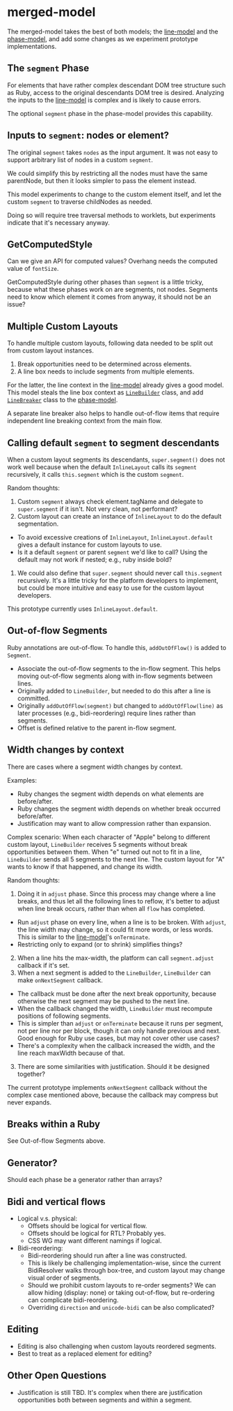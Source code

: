 # merged-model

The merged-model takes the best of both models;
the [line-model][] and the [phase-model][],
and add some changes
as we experiment prototype implementations.

## The `segment` Phase

For elements that have rather complex descendant DOM tree structure such as Ruby,
access to the original descendants DOM tree is desired.
Analyzing the inputs to the [line-model][] is complex
and is likely to cause errors.

The optional `segment` phase in the phase-model provides this capability.

## Inputs to `segment`: nodes or element?

The original `segment` takes `nodes` as the input argument.
It was not easy to support arbitrary list of nodes
in a custom `segment`.

We could simplify this
by restricting all the nodes must have the same parentNode,
but then it looks simpler to pass the element instead.

This model experiments to change to the custom element itself,
and let the custom `segment` to traverse childNodes as needed.

Doing so will require tree traversal methods to worklets,
but experiments indicate that it's necessary anyway.

## GetComputedStyle

Can we give an API for computed values?
Overhang needs the computed value of `fontSize`.

GetComputedStyle during other phases than `segment` is a little tricky,
because what these phases work on are segments, not nodes.
Segments need to know which element it comes from anyway,
it should not be an issue?

## Multiple Custom Layouts

To handle multiple custom layouts,
following data needed to be split out
from custom layout instances.

1. Break opportunities need to be determined across elements.
2. A line box needs to include segments from multiple elements.

For the latter, the line context in the [line-model][]
already gives a good model.
This model steals the line box context as
[`LineBuilder`](line-builder.js) class,
and add [`LineBreaker`](line-breaker.js) class
to the [phase-model][].

A separate line breaker also helps to handle out-of-flow items
that require independent line breaking context from the main flow.

## Calling default `segment` to segment descendants

When a custom layout segments its descendants,
`super.segment()` does not work well because
when the default `InlineLayout` calls its `segment` recursively,
it calls `this.segment` which is the custom `segment`.

Random thoughts:

1. Custom `segment` always check element.tagName and
delegate to `super.segment` if it isn't.
Not very clean, not performant?
1. Custom layout can create an instance of `InlineLayout`
to do the default segmentation.
  * To avoid excessive creations of `InlineLayout`,
`InlineLayout.default` gives a default instance
for custom layouts to use.
  * Is it a default `segment` or parent `segment` we'd like to call?
Using the default may not work if nested;
e.g., ruby inside bold?
1. We could also define that `super.segment` should never
call `this.segment` recursively.
It's a little tricky for the platform developers to implement,
but could be more intuitive and easy to use for
the custom layout developers.

This prototype currently uses `InlineLayout.default`.

## Out-of-flow Segments

Ruby annotations are out-of-flow.
To handle this, `addOutOfFlow()` is added to `Segment`.

* Associate the out-of-flow segments to the in-flow segment.
This helps moving out-of-flow segments along with in-flow segments between lines.
* Originally added to `LineBuilder`, but needed to do this after a line is committed.
* Originally `addOutOfFlow(segment)`
but changed to `addOutOfFlow(line)`
as later processes (e.g., bidi-reordering) require lines rather than segments.
* Offset is defined relative to the parent in-flow segment.

## Width changes by context

There are cases where a segment width changes by context.

Examples:

* Ruby changes the segment width depends on what
elements are before/after.
* Ruby changes the segment width depends on whether
break occurred before/after.
* Justification may want to allow compression
rather than expansion.

Complex scenario:
When each character of "Apple" belong to different
custom layout,
`LineBuilder` receives 5 segments
without break opportunities between them.
When "e" turned out not to fit in a line,
`LineBuilder` sends all 5 segments to the next line.
The custom layout for "A" wants to know
if that happened, and change its width.

Random thoughts:

1. Doing it in `adjust` phase.
Since this process may change where a line breaks,
and thus let all the following lines to reflow,
it's better to adjust when line break occurs,
rather than when all `flow` has completed.
  * Run `adjust` phase on every line,
when a line is to be broken.
With `adjust`, the line width may change,
so it could fit more words, or less words.
This is similar to the [line-model][]'s `onTerminate`.
  * Restricting only to expand (or to shrink) simplifies things?
2. When a line hits the max-width,
the platform can call `segment.adjust` callback if it's set.
1. When a next segment is added to the `LineBuilder`,
`LineBuilder` can make `onNextSegment` callback.
  * The callback must be done after the next break opportunity,
because otherwise the next segment may be pushed to the next line.
  * When the callback changed the width,
`LineBuilder` must recompute positions of following segments.
  * This is simpler than `adjust` or `onTerminate`
because it runs per segment, not per line nor per block,
though it can only handle previous and next.
Good enough for Ruby use cases, but may not cover other use cases?
  * There's a complexity when the callback increased the width,
and the line reach maxWidth because of that.
3. There are some similarities with justification.
Should it be designed together?

The current prototype implements `onNextSegment` callback
without the complex case mentioned above,
because the callback may compress but never expands.

## Breaks within a Ruby

See Out-of-flow Segments above.

## Generator?

Should each phase be a generator rather than arrays?

## Bidi and vertical flows

* Logical v.s. physical:
  * Offsets should be logical for vertical flow.
  * Offsets should be logical for RTL? Probably yes.
  * CSS WG may want different namings if logical.
* Bidi-reordering:
  * Bidi-reordering should run after a line was constructed.
  * This is likely be challenging implementation-wise,
since the current BidiResolver walks through box-tree,
and custom layout may change visual order of segments.
  * Should we prohibit custom layouts to re-order segments?
We can allow hiding (display: none) or
taking out-of-flow,
but re-ordering can complicate bidi-reordering.
  * Overriding `direction` and `unicode-bidi` can be also complicated?

## Editing

* Editing is also challenging when custom layouts reordered segments.
* Best to treat as a replaced element for editing?

## Other Open Questions

* Justification is still TBD.
  It's complex when there are justification opportunities
  both between segments and within a segment.

[line-model]: ../line-model/
[phase-model]: ../segment-measure-flow-adjust/
